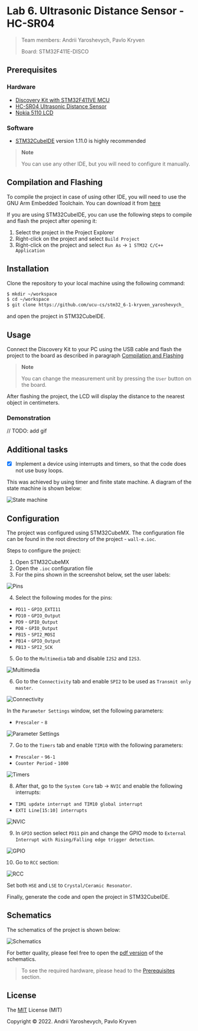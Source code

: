# Lab 6. Ultrasonic Distance Sensor - HC-SR04

> Team members: Andrii Yaroshevych, Pavlo Kryven
>
> Board: STM32F411E-DISCO

## Prerequisites

### Hardware

- [Discovery Kit with STM32F411VE MCU](https://www.st.com/en/evaluation-tools/32f411ediscovery.html)
- [HC-SR04 Ultrasonic Distance Sensor](https://www.google.com/search?q=ultrasonic+distance+sensor+hc-sr04)
- [Nokia 5110 LCD](https://www.google.com/search?q=nokia+5110+lcd)

### Software

- [STM32CubeIDE](https://www.st.com/en/development-tools/stm32cubeide.html) version 1.11.0 is highly recommended
> **Note**
>
> You can use any other IDE, but you will need to configure it manually.

## Compilation and Flashing

To compile the project in case of using other IDE, you will need to use the GNU Arm Embedded Toolchain. You can download it from [here](https://developer.arm.com/tools-and-software/open-source-software/developer-tools/gnu-toolchain/gnu-rm/downloads)

If you are using STM32CubeIDE, you can use the following steps to compile and flash the project after opening it:

1. Select the project in the Project Explorer
2. Right-click on the project and select `Build Project`
3. Right-click on the project and select `Run As` -> `1 STM32 C/C++ Application`

## Installation

Clone the repository to your local machine using the following command:

```bash
$ mkdir ~/workspace
$ cd ~/workspace
$ git clone https://github.com/ucu-cs/stm32_6-1-kryven_yaroshevych_
```

and open the project in STM32CubeIDE.

## Usage

Connect the Discovery Kit to your PC using the USB cable and flash the project to the board as described in paragraph [Compilation and Flashing](#compilation-and-flashing)

> **Note**
>
> You can change the measurement unit by pressing the `User` button on the board.

After flashing the project, the LCD will display the distance to the nearest object in centimeters.

### Demonstration

// TODO: add gif

## Additional tasks

- [x] Implement a device using interrupts and timers, so that the code does not use busy loops.

This was achieved by using timer and finite state machine. A diagram of the state machine is shown below:

![State machine](./schematics/wall-e.drawio_states.png)


## Configuration

The project was configured using STM32CubeMX. The configuration file can be found in the root directory of the project - `wall-e.ioc`.

Steps to configure the project:

1. Open STM32CubeMX
2. Open the `.ioc` configuration file
3. For the pins shown in the screenshot below, set the user labels:

![Pins](./screenshots/img.png)

4. Select the following modes for the pins:
- `PD11` - `GPIO_EXTI11`
- `PD10` - `GPIO_Output`
- `PD9` - `GPIO_Output`
- `PD8` - `GPIO_Output`
- `PB15` - `SPI2_MOSI`
- `PB14` - `GPIO_Output`
- `PB13` - `SPI2_SCK`

5. Go to the `Multimedia` tab and disable `I2S2` and `I2S3`.

![Multimedia](./screenshots/img_1.png)

6. Go to the `Connectivity` tab and enable `SPI2` to be used as `Transmit only master`.

![Connectivity](./screenshots/img_2.png)

In the `Parameter Settings` window, set the following parameters:
- `Prescaler` - `8`

![Parameter Settings](./screenshots/img_3.png)

7. Go to the `Timers` tab and enable `TIM10` with the following parameters:
- `Prescaler` - `96-1`
- `Counter Period` - `1000`

![Timers](./screenshots/img_4.png)

8. After that, go to the `System Core` tab -> `NVIC` and enable the following interrupts:

- `TIM1 update interrupt and TIM10 global interrupt`
- `EXTI Line[15:10] interrupts`

![NVIC](./screenshots/img_5.png)

9. In `GPIO` section select `PD11` pin and change the GPIO mode to `External Interrupt with Rising/Falling edge trigger detection`.

![GPIO](./screenshots/img_6.png)

10. Go to `RCC` section:

![RCC](./screenshots/img_7.png)

Set both `HSE` and `LSE` to `Crystal/Ceramic Resonator`.

Finally, generate the code and open the project in STM32CubeIDE.

## Schematics
The schematics of the project is shown below:

![Schematics](./schematics/schematic_wall-e.png)

For better quality, please feel free to open the [pdf version](./schematics/schematic_wall-e.pdf) of the schematics.

> To see the required hardware, please head to the [Prerequisites](#prerequisites) section.

## License
The [MIT](https://choosealicense.com/licenses/mit/) License (MIT)

Copyright © 2022. Andrii Yaroshevych, Pavlo Kryven